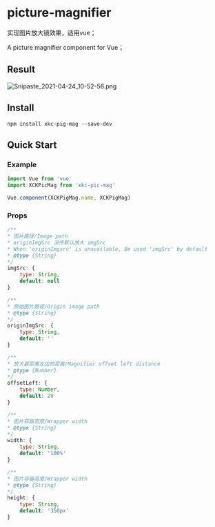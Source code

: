 # picture-magnifier
实现图片放大镜效果，适用vue；

A picture magnifier component for Vue；

## Result
![Snipaste_2021-04-24_10-52-56.png](https://i.loli.net/2021/04/24/SBHdfAbPKxUqIZR.png)

## Install
```npm install xkc-pig-mag --save-dev```

## Quick Start
### Example
```javascript
import Vue from 'vue'
import XCKPicMag from 'xkc-pic-mag'

Vue.component(XCKPigMag.name, XCKPigMag)
```
### Props
```javascript
/**
* 图片路径/Image path
* originImgSrc 没传默认放大 imgSrc
* When 'originImgsrc' is unavailable, Be used 'imgSrc' by default
* @type {String}
*/
imgSrc: {
	type: String,
	default: null
}

/**
* 原始图片路径/Origin image path
* @type {String}
*/
originImgSrc: {
	type: String,
	default: ''
}

/**
* 放大器距离左边的距离/Magnifier offset left distance
* @type {Number}
*/
offsetLeft: {
	type: Number,
	default: 20
}

/**
* 图片容器宽度/Wrapper width 
* @type {String}
*/
width: {
	type: String,
	default: '100%'
}

/**
* 图片容器高度/Wrapper width 
* @type {String}
*/
height: {
	type: String,
	default: '350px'
}
```

